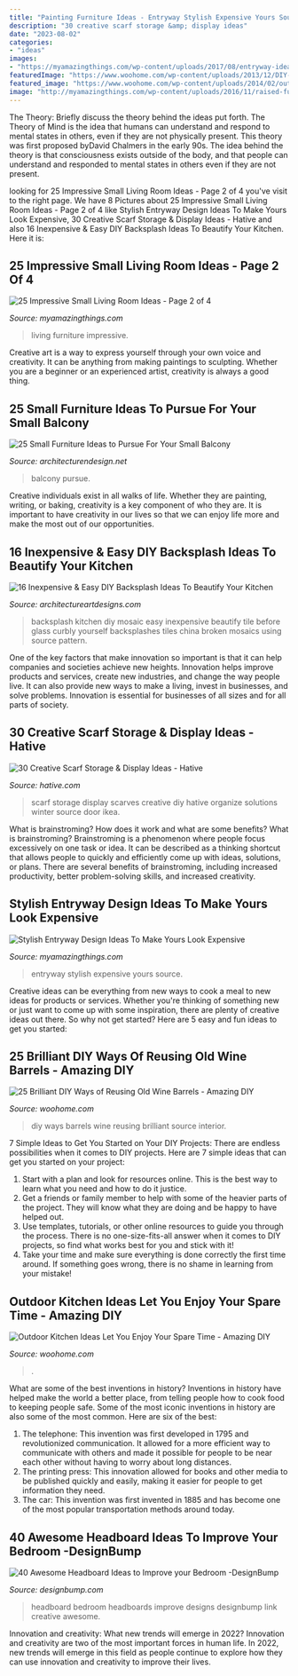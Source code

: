 ```yaml
---
title: "Painting Furniture Ideas - Entryway Stylish Expensive Yours Source"
description: "30 creative scarf storage &amp; display ideas"
date: "2023-08-02"
categories:
- "ideas"
images:
- "https://myamazingthings.com/wp-content/uploads/2017/08/entryway-ideas-4.png"
featuredImage: "https://www.woohome.com/wp-content/uploads/2013/12/DIY-Ways-To-Re-Use-Wine-Barrels-3.jpg"
featured_image: "https://www.woohome.com/wp-content/uploads/2014/02/outdoor-kitchen-15.jpg"
image: "http://myamazingthings.com/wp-content/uploads/2016/11/raised-furniture-683x1024.jpg"
---
```



The Theory: Briefly discuss the theory behind the ideas put forth.
The Theory of Mind is the idea that humans can understand and respond to mental states in others, even if they are not physically present. This theory was first proposed byDavid Chalmers in the early 90s. The idea behind the theory is that consciousness exists outside of the body, and that people can understand and responded to mental states in others even if they are not present.

	

		
looking for 25 Impressive Small Living Room Ideas - Page 2 of 4 you've visit to the right page. We have 8 Pictures about 25 Impressive Small Living Room Ideas - Page 2 of 4 like Stylish Entryway Design Ideas To Make Yours Look Expensive, 30 Creative Scarf Storage &amp; Display Ideas - Hative and also 16 Inexpensive &amp; Easy DIY Backsplash Ideas To Beautify Your Kitchen. Here it is:
		
    
## 25 Impressive Small Living Room Ideas - Page 2 Of 4

<img loading=lazy src="http://myamazingthings.com/wp-content/uploads/2016/11/raised-furniture-683x1024.jpg" onerror="this.onerror=null;this.src='https://tse3.mm.bing.net/th?id=OIP.AGjM7oyn2pqFzlf5ehR26AHaLG&amp;pid=15.1';" alt="25 Impressive Small Living Room Ideas - Page 2 of 4">

_Source: myamazingthings.com_

>living furniture impressive. 

	

Creative art is a way to express yourself through your own voice and creativity. It can be anything from making paintings to sculpting. Whether you are a beginner or an experienced artist, creativity is always a good thing.

    
## 25 Small Furniture Ideas To Pursue For Your Small Balcony

<img loading=lazy src="https://cdn.architecturendesign.net/wp-content/uploads/2016/05/AD-Small-Furniture-Ideas-to-Pursue-For-Your-Small-Balcony-18.jpg" onerror="this.onerror=null;this.src='https://tse4.mm.bing.net/th?id=OIP.vhQssbbeqSqVn_7CN-wKZwHaLH&amp;pid=15.1';" alt="25 Small Furniture Ideas to Pursue For Your Small Balcony">

_Source: architecturendesign.net_

>balcony pursue. 

	

Creative individuals exist in all walks of life. Whether they are painting, writing, or baking, creativity is a key component of who they are. It is important to have creativity in our lives so that we can enjoy life more and make the most out of our opportunities.

    
## 16 Inexpensive &amp; Easy DIY Backsplash Ideas To Beautify Your Kitchen

<img loading=lazy src="https://www.architectureartdesigns.com/wp-content/uploads/2016/04/10-23.jpg" onerror="this.onerror=null;this.src='https://tse1.mm.bing.net/th?id=OIP.qEZ2tJxQJcVMrd5oGqt6mAHaFn&amp;pid=15.1';" alt="16 Inexpensive &amp; Easy DIY Backsplash Ideas To Beautify Your Kitchen">

_Source: architectureartdesigns.com_

>backsplash kitchen diy mosaic easy inexpensive beautify tile before glass curbly yourself backsplashes tiles china broken mosaics using source pattern. 

	

One of the key factors that make innovation so important is that it can help companies and societies achieve new heights. Innovation helps improve products and services, create new industries, and change the way people live. It can also provide new ways to make a living, invest in businesses, and solve problems. Innovation is essential for businesses of all sizes and for all parts of society.

    
## 30 Creative Scarf Storage &amp; Display Ideas - Hative

<img loading=lazy src="https://hative.com/wp-content/uploads/2015/03/scarf-storage-ideas/8-creative-scarf-storage-and-display-ideas.jpg" onerror="this.onerror=null;this.src='https://tse1.mm.bing.net/th?id=OIP.VxtoHmT8yAsU2VGSO3clRwHaLG&amp;pid=15.1';" alt="30 Creative Scarf Storage &amp; Display Ideas - Hative">

_Source: hative.com_

>scarf storage display scarves creative diy hative organize solutions winter source door ikea. 

	

What is brainstroming? How does it work and what are some benefits?
What is brainstroming? Brainstroming is a phenomenon where people focus excessively on one task or idea. It can be described as a thinking shortcut that allows people to quickly and efficiently come up with ideas, solutions, or plans. There are several benefits of brainstroming, including increased productivity, better problem-solving skills, and increased creativity.

    
## Stylish Entryway Design Ideas To Make Yours Look Expensive

<img loading=lazy src="https://myamazingthings.com/wp-content/uploads/2017/08/entryway-ideas-4.png" onerror="this.onerror=null;this.src='https://tse4.mm.bing.net/th?id=OIP.9mAPYq5ZExoAWqMFmKdn7wHaLG&amp;pid=15.1';" alt="Stylish Entryway Design Ideas To Make Yours Look Expensive">

_Source: myamazingthings.com_

>entryway stylish expensive yours source. 

	

Creative ideas can be everything from new ways to cook a meal to new ideas for products or services. Whether you're thinking of something new or just want to come up with some inspiration, there are plenty of creative ideas out there. So why not get started? Here are 5 easy and fun ideas to get you started: 

    
## 25 Brilliant DIY Ways Of Reusing Old Wine Barrels - Amazing DIY

<img loading=lazy src="https://www.woohome.com/wp-content/uploads/2013/12/DIY-Ways-To-Re-Use-Wine-Barrels-3.jpg" onerror="this.onerror=null;this.src='https://tse4.mm.bing.net/th?id=OIP.rkUhJfrErLTAYQrKdm0gmgHaLH&amp;pid=15.1';" alt="25 Brilliant DIY Ways of Reusing Old Wine Barrels - Amazing DIY">

_Source: woohome.com_

>diy ways barrels wine reusing brilliant source interior. 

	

7 Simple Ideas to Get You Started on Your DIY Projects:
There are endless possibilities when it comes to DIY projects. Here are 7 simple ideas that can get you started on your project:
1. Start with a plan and look for resources online. This is the best way to learn what you need and how to do it justice.
2. Get a friends or family member to help with some of the heavier parts of the project. They will know what they are doing and be happy to have helped out.
3. Use templates, tutorials, or other online resources to guide you through the process. There is no one-size-fits-all answer when it comes to DIY projects, so find what works best for you and stick with it!
4. Take your time and make sure everything is done correctly the first time around. If something goes wrong, there is no shame in learning from your mistake!

    
## Outdoor Kitchen Ideas Let You Enjoy Your Spare Time - Amazing DIY

<img loading=lazy src="https://www.woohome.com/wp-content/uploads/2014/02/outdoor-kitchen-15.jpg" onerror="this.onerror=null;this.src='https://tse3.mm.bing.net/th?id=OIP.aBX0IHzMpmdlZpbli8pgXgHaJ4&amp;pid=15.1';" alt="Outdoor Kitchen Ideas Let You Enjoy Your Spare Time - Amazing DIY">

_Source: woohome.com_

>. 

	

What are some of the best inventions in history?
Inventions in history have helped make the world a better place, from telling people how to cook food to keeping people safe. Some of the most iconic inventions in history are also some of the most common. Here are six of the best: 
1. The telephone: This invention was first developed in 1795 and revolutionized communication. It allowed for a more efficient way to communicate with others and made it possible for people to be near each other without having to worry about long distances. 
2. The printing press: This innovation allowed for books and other media to be published quickly and easily, making it easier for people to get information they need. 
3. The car: This invention was first invented in 1885 and has become one of the most popular transportation methods around today.

    
## 40 Awesome Headboard Ideas To Improve Your Bedroom -DesignBump

<img loading=lazy src="https://cdn.designbump.com/wp-content/uploads/2014/08/creative-headboards-20.jpg" onerror="this.onerror=null;this.src='https://tse3.mm.bing.net/th?id=OIP.XgqRJSUQVSVJtzHpG-Wb9QHaIO&amp;pid=15.1';" alt="40 Awesome Headboard Ideas to Improve your Bedroom -DesignBump">

_Source: designbump.com_

>headboard bedroom headboards improve designs designbump link creative awesome. 

	

Innovation and creativity: What new trends will emerge in 2022?
Innovation and creativity are two of the most important forces in human life. In 2022, new trends will emerge in this field as people continue to explore how they can use innovation and creativity to improve their lives.

